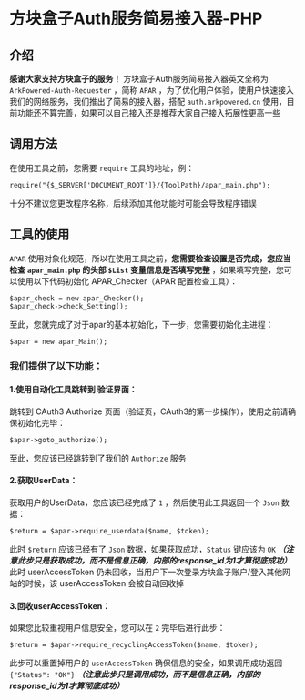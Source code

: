 # 方块盒子Auth服务简易接入器-PHP


## 介绍
**感谢大家支持方块盒子的服务！** 方块盒子Auth服务简易接入器英文全称为 ```ArkPowered-Auth-Requester``` ，简称 ```APAR``` ，为了优化用户体验，使用户快速接入我们的网络服务，我们推出了简易的接入器，搭配 ```auth.arkpowered.cn``` 使用，目前功能还不算完善，如果可以自己接入还是推荐大家自己接入拓展性更高一些

## 调用方法
在使用工具之前，您需要 ```require``` 工具的地址，例：
```
require("{$_SERVER['DOCUMENT_ROOT']}/{ToolPath}/apar_main.php");
```
十分不建议您更改程序名称，后续添加其他功能时可能会导致程序错误

## 工具的使用
```APAR``` 使用对象化规范，所以在使用工具之前，**您需要检查设置是否完成，您应当检查 ```apar_main.php``` 的头部 ```$List``` 变量信息是否填写完整** ，如果填写完整，您可以使用以下代码初始化 APAR_Checker（APAR 配置检查工具）：
```
$apar_check = new apar_Checker();
$apar_check->check_Setting();
```
至此，您就完成了对于apar的基本初始化，下一步，您需要初始化主进程：
```
$apar = new apar_Main();
```
### 我们提供了以下功能：
#### 1.使用自动化工具跳转到 **验证界面**：
跳转到 CAuth3 Authorize 页面（验证页，CAuth3的第一步操作），使用之前请确保初始化完毕：
```
$apar->goto_authorize();
```
至此，您应该已经跳转到了我们的 ```Authorize``` 服务

#### 2.获取UserData：
获取用户的UserData，您应该已经完成了 ```1``` ，然后使用此工具返回一个 ```Json``` 数据：
```
$return = $apar->require_userdata($name, $token);
```
此时 ```$return``` 应该已经有了 ```Json``` 数据，如果获取成功，```Status``` 键应该为 ```OK``` ***（注意此步只是获取成功，而不是信息正确，内部的response_id为1才算彻底成功）***
此时 userAccessToken 仍未回收，当用户下一次登录方块盒子账户/登入其他网站的时候，该 userAccessToken 会被自动回收掉

#### 3.回收userAccessToken：
如果您比较重视用户信息安全，您可以在 ```2``` 完毕后进行此步：
```
$return = $apar->require_recyclingAccessToken($name, $token);
```
此步可以重置掉用户的 ```userAccessToken``` 确保信息的安全，如果调用成功返回 ```{"Status": "OK"}``` ***（注意此步只是调用成功，而不是信息正确，内部的response_id为1才算彻底成功）***
